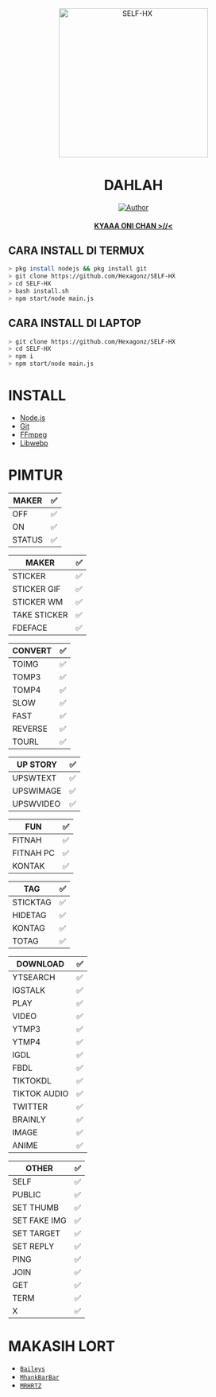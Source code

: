 <div align="center">
<img src="https://i.ibb.co/qCHNd0j/36fa310d84b9844bbea4eaf9d6462eed5d6127c6.jpg" alt="SELF-HX" width="300" />

# DAHLAH

>
>
>
</div>
<p align="center">
  <a href="https://github.com/Hexagonz"><img title="Author" src="https://img.shields.io/badge/Author-Hexagonz-red.svg?style=for-the-badge&logo=github" /></a>
  <h4 align="center">
  <a href="https://wa.me/6285751056816">KYAAA ONI CHAN >//< </a>
</h4>
</p>

## CARA INSTALL DI TERMUX
```bash
> pkg install nodejs && pkg install git
> git clone https://github.com/Hexagonz/SELF-HX
> cd SELF-HX
> bash install.sh
> npm start/node main.js
```
## CARA INSTALL DI LAPTOP
```bash
> git clone https://github.com/Hexagonz/SELF-HX 
> cd SELF-HX
> npm i
> npm start/node main.js
```

# INSTALL
* [Node.js](https://nodejs.org/en/)
* [Git](https://git-scm.com/downloads)
* [FFmpeg](https://github.com/BtbN/FFmpeg-Builds/releases/download/autobuild-2020-12-08-13-03/ffmpeg-n4.3.1-26-gca55240b8c-win64-gpl-4.3.zip)
* [Libwebp](https://developers.google.com/speed/webp/download)

# PIMTUR

| MAKER |✅|
| ------------- | ------------- |
| OFF |✅|
| ON |✅|
| STATUS |✅|

| MAKER |✅|
| ------------- | ------------- |
| STICKER |✅|
| STICKER GIF |✅|
| STICKER WM |✅|
| TAKE STICKER |✅|
| FDEFACE |✅|

| CONVERT |✅|
| ------------- | ------------- |
| TOIMG |✅|
| TOMP3 |✅|
| TOMP4 |✅|
| SLOW |✅|
| FAST |✅|
| REVERSE |✅|
| TOURL |✅|

| UP STORY |✅|
| ------------- | ------------- |
| UPSWTEXT |✅|
| UPSWIMAGE |✅|
| UPSWVIDEO  |✅|

| FUN |✅|
| ------------- | ------------- |
| FITNAH |✅|
| FITNAH PC |✅|
| KONTAK |✅|


| TAG |✅|
| ------------- | ------------- |
| STICKTAG |✅|
| HIDETAG |✅|
| KONTAG |✅|
| TOTAG |✅|

| DOWNLOAD |✅|
| ------------- | ------------- |
| YTSEARCH |✅|
| IGSTALK |✅|
| PLAY |✅|
| VIDEO |✅|
| YTMP3 |✅|
| YTMP4 |✅|
| IGDL |✅|
| FBDL |✅|
| TIKTOKDL |✅|
| TIKTOK AUDIO |✅|
| TWITTER |✅|
| BRAINLY |✅|
| IMAGE |✅|
| ANIME |✅|

| OTHER |✅|
| ------------- | ------------- |
| SELF |✅|
| PUBLIC |✅|
| SET THUMB |✅|
| SET FAKE IMG |✅|
| SET TARGET |✅|
| SET REPLY |✅|
| PING |✅|
| JOIN |✅|
| GET |✅|
| TERM |✅|
| X |✅|

  # MAKASIH LORT
* [`Baileys`](https://github.com/adiwajshing/Baileys)
* [`MhankBarBar`](https://github.com/MhankBarBar)
* [`MRHRTZ`](https://github.com/MRHRTZ)
  
  
